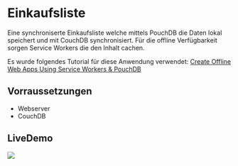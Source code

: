# Einkaufsliste

Eine synchroniserte Einkaufsliste welche mittels PouchDB die Daten lokal speichert und mit CouchDB synchronisiert. Für die offline Verfügbarkeit sorgen Service Workers die den Inhalt cachen.

Es wurde folgendes Tutorial für diese Anwendung verwendet: [Create Offline Web Apps Using Service Workers & PouchDB](https://www.sitepoint.com/offline-web-apps-service-workers-pouchdb/)

## Vorraussetzungen

- Webserver
- CouchDB

## LiveDemo

![](https://i.imgur.com/mj0vgZW.gif)







